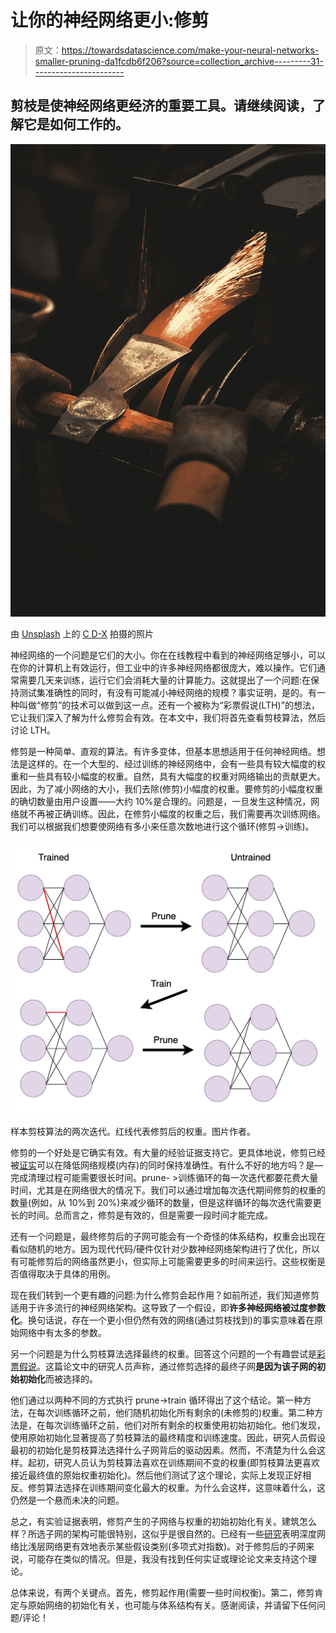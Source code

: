 # 让你的神经网络更小:修剪

> 原文：<https://towardsdatascience.com/make-your-neural-networks-smaller-pruning-da1fcdb6f206?source=collection_archive---------31----------------------->

## 剪枝是使神经网络更经济的重要工具。请继续阅读，了解它是如何工作的。

![](img/0c85fae377c83be979f71197376b65d8.png)

由 [Unsplash](https://unsplash.com?utm_source=medium&utm_medium=referral) 上的 [C D-X](https://unsplash.com/@cdx2?utm_source=medium&utm_medium=referral) 拍摄的照片

神经网络的一个问题是它们的大小。你在在线教程中看到的神经网络足够小，可以在你的计算机上有效运行，但工业中的许多神经网络都很庞大，难以操作。它们通常需要几天来训练，运行它们会消耗大量的计算能力。这就提出了一个问题:在保持测试集准确性的同时，有没有可能减小神经网络的规模？事实证明，是的。有一种叫做“修剪”的技术可以做到这一点。还有一个被称为“彩票假说(LTH)”的想法，它让我们深入了解为什么修剪会有效。在本文中，我们将首先查看剪枝算法，然后讨论 LTH。

修剪是一种简单、直观的算法。有许多变体，但基本思想适用于任何神经网络。想法是这样的。在一个大型的、经过训练的神经网络中，会有一些具有较大幅度的权重和一些具有较小幅度的权重。自然，具有大幅度的权重对网络输出的贡献更大。因此，为了减小网络的大小，我们去除(修剪)小幅度的权重。要修剪的小幅度权重的确切数量由用户设置——大约 10%是合理的。问题是，一旦发生这种情况，网络就不再被正确训练。因此，在修剪小幅度的权重之后，我们需要再次训练网络。我们可以根据我们想要使网络有多小来任意次数地进行这个循环(修剪->训练)。

![](img/9665a0f016c0bb8b122a324f7791ba4f.png)

样本剪枝算法的两次迭代。红线代表修剪后的权重。图片作者。

修剪的一个好处是它确实有效。有大量的经验证据支持它。更具体地说，修剪已经被[证实](https://arxiv.org/pdf/2003.03033.pdf)可以在降低网络规模(内存)的同时保持准确性。有什么不好的地方吗？是—完成清理过程可能需要很长时间。prune- >训练循环的每一次迭代都要花费大量时间，尤其是在网络很大的情况下。我们可以通过增加每次迭代期间修剪的权重的数量(例如，从 10%到 20%)来减少循环的数量，但是这样循环的每次迭代需要更长的时间。总而言之，修剪是有效的，但是需要一段时间才能完成。

还有一个问题是，最终修剪后的子网可能会有一个奇怪的体系结构，权重会出现在看似随机的地方。因为现代代码/硬件仅针对少数神经网络架构进行了优化，所以有可能修剪后的网络虽然更小，但实际上可能需要更多的时间来运行。这些权衡是否值得取决于具体的用例。

现在我们转到一个更有趣的问题:为什么修剪会起作用？如前所述，我们知道修剪适用于许多流行的神经网络架构。这导致了一个假设，即**许多神经网络被过度参数化**。换句话说，存在一个更小但仍然有效的网络(通过剪枝找到)的事实意味着在原始网络中有太多的参数。

另一个问题是为什么剪枝算法选择最终的权重。回答这个问题的一个有趣尝试是[彩票假说](https://arxiv.org/pdf/1803.03635.pdf)。这篇论文中的研究人员声称，通过修剪选择的最终子网**是因为该子网的初始初始化**而被选择的。

他们通过以两种不同的方式执行 prune->train 循环得出了这个结论。第一种方法，在每次训练循环之前，他们随机初始化所有剩余的(未修剪的)权重。第二种方法是，在每次训练循环之前，他们对所有剩余的权重使用初始初始化。他们发现，使用原始初始化显著提高了剪枝算法的最终精度和训练速度。因此，研究人员假设最初的初始化是剪枝算法选择什么子网背后的驱动因素。然而，不清楚为什么会这样。起初，研究人员认为剪枝算法喜欢在训练期间不变的权重(即剪枝算法更喜欢接近最终值的原始权重初始化)。然后他们测试了这个理论，实际上发现正好相反。修剪算法选择在训练期间变化最大的权重。为什么会这样，这意味着什么，这仍然是一个悬而未决的问题。

总之，有实验证据表明，修剪产生的子网络与权重的初始初始化有关。建筑怎么样？所选子网的架构可能很特别，这似乎是很自然的。已经有一些[研究](http://proceedings.mlr.press/v49/cohen16.pdf)表明深度网络比浅层网络更有效地表示某些假设类别(多项式对指数)。对于修剪后的子网来说，可能存在类似的情况。但是，我没有找到任何实证或理论论文来支持这个理论。

总体来说，有两个关键点。首先，修剪起作用(需要一些时间权衡)。第二，修剪肯定与原始网络的初始化有关，也可能与体系结构有关。感谢阅读，并请留下任何问题/评论！